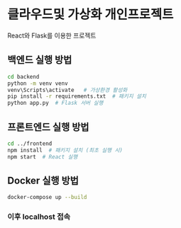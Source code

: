 # 클라우드및 가상화 개인프로젝트
React와 Flask를 이용한 프로젝트

## 백엔드 실행 방법
```bash
cd backend
python -m venv venv
venv\Scripts\activate   # 가상환경 활성화
pip install -r requirements.txt  # 패키지 설치
python app.py  # Flask 서버 실행
```

## 프론트엔드 실행 방법
```bash
cd ../frontend
npm install  # 패키지 설치 (최초 실행 시)
npm start  # React 실행
```

## Docker 실행 방법
```bash
docker-compose up --build
```

### 이후 localhost 접속